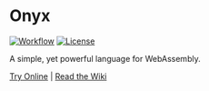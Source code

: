 # Onyx

[![Workflow](https://github.com/brendanfh/onyx/workflows/Build%20and%20Test/badge.svg)](https://github.com/brendanfh/onyx/actions)
[![License](https://img.shields.io/badge/License-BSD%202--Clause-orange.svg)](https://opensource.org/licenses/BSD-2-Clause)

A simple, yet powerful language for WebAssembly.

[Try Online](https://onyxlang.org/playground) |
[Read the Wiki](https://github.com/brendanfh/onyx/wiki)
